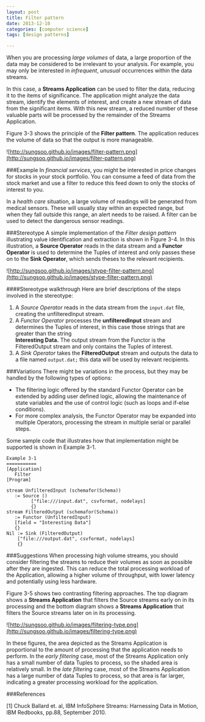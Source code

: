 ```yaml
---
layout: post
title: Filter pattern
date: 2013-12-10
categories: [computer science]
tags: [design patterns]

---
```


When you are processing *large volumes* of data, a large proportion of the data may be considered to be irrelevant to your analysis. For example, you may only be interested in *infrequent*, *unusual* occurrences within the data streams.

In this case, a **Streams Application** can be used to filter the data, reducing it to the items of significance. The application might analyze the data stream, identify the elements of interest, and create a new stream of data from the significant items. With this new stream, a reduced number of these valuable parts will be processed by the remainder of the Streams Application.

Figure 3-3 shows the principle of the **Filter pattern**. The application reduces the volume of data so that the output is more manageable.


![http://sungsoo.github.io/images/filter-pattern.png](http://sungsoo.github.io/images/filter-pattern.png)

###Example
In *financial services*, you might be interested in price changes for stocks in your stock portfolio. You can consume a feed of data from the stock market and use a filter to reduce this feed down to only the stocks of interest to you.


In a *health care* situation, a large volume of readings will be generated from medical sensors. These will usually stay within an expected range, but when they fall outside this range, an alert needs to be raised. A filter can be used to detect the dangerous sensor readings.

###Stereotype
A simple implementation of the *Filter design pattern* illustrating value identification and extraction is shown in Figure 3-4. In this illustration, a **Source Operator** reads in the data stream and a **Functor Operator** is used to determine the Tuples of interest and only passes these on to the **Sink Operator**, which sends theses to the relevant recipients.

![http://sungsoo.github.io/images/stype-filter-pattern.png](http://sungsoo.github.io/images/stype-filter-pattern.png)

####Stereotype walkthrough
Here are brief descriptions of the steps involved in the stereotype:    

1. A *Source Operator* reads in the data stream from the `input.dat` file, creating the unfilteredInput stream.
2. A *Functor Operator* processes the **unfilteredInput** stream and determines the Tuples of interest, in this case those strings that are greater than the string   
**Interesting Data.** The output stream from the Functor is the FilteredOutput stream and only contains the Tuples of interest.
3. A *Sink Operator* takes the **FilteredOutput** stream and outputs the data to a file named `output.dat;` this data will be used by relevant recipients.

###Variations
There might be variations in the process, but they may be handled by the following types of options:

* The filtering logic offered by the standard Functor Operator can be extended by adding user defined logic, allowing the maintenance of state variables and the use of control logic (such as loops and if-else conditions).  
* For more complex analysis, the Functor Operator may be expanded into multiple Operators, processing the stream in multiple serial or parallel steps.

Some sample code that illustrates how that implementation might be supported is shown in Example 3-1.

```
Example 3-1 
===========
[Application]
   Filter
[Program]

stream UnfilteredInput (schemafor(Schema))
   := Source ()
         ["file:///input.dat", csvformat, nodelays]
         {}
stream FilteredOutput (schemafor(Schema))
   := Functor (UnfilteredInput)
   [field = "Interesting Data"]
   {}
Nil := Sink (FilteredOutput)
	["file:///output.dat", csvformat, nodelays] 
	{}
```

###Suggestions
When processing high volume streams, you should consider filtering the streams to reduce their volumes as soon as possible after they are ingested. This can reduce the total processing workload of the Application, allowing a higher volume of throughput, with lower latency and potentially using less hardware.

Figure 3-5 shows two contrasting filtering approaches. The top diagram shows a **Streams Application** that filters the Source streams early on in its processing and the bottom diagram shows a **Streams Application** that filters the Source streams later on in its processing.

![http://sungsoo.github.io/images/filtering-type.png](http://sungsoo.github.io/images/filtering-type.png)

In these figures, the area depicted as the Streams Application is proportional to the amount of processing that the application needs to perform. In the *early filtering* case, most of the Streams Application only has a small number of data Tuples to process, so the shaded area is relatively small. In the *late filtering* case, most of the Streams Application has a large number of data Tuples to process, so that area is far larger, indicating a greater processing workload for the application.

###References

[1] Chuck Ballard et. al, IBM InfoSphere Streams: Harnessing Data in Motion, IBM Redbooks, pp.88, September 2010.